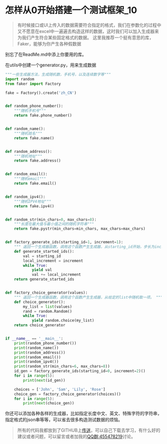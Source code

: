 # 怎样从0开始搭建一个测试框架_10

> 有时候接口或UI上传入的数据需要符合指定的格式，我们在参数化的过程中又不愿意在excel中一遍遍去构造这样的数据，这时我们可以加入生成器来为我们产生符合某些固定格式的数据。
> 这里我推荐一个挺有意思的库，Faker，能够为你产生各种假数据

别忘了在ReadMe.md中添上你要用的库。

在utils中创建一个generator.py，用来生成数据

```python
"""一些生成器方法，生成随机数，手机号，以及连续数字等"""
import random
from faker import Factory

fake = Factory().create('zh_CN')


def random_phone_number():
    """随机手机号"""
    return fake.phone_number()


def random_name():
    """随机姓名"""
    return fake.name()


def random_address():
    """随机地址"""
    return fake.address()


def random_email():
    """随机email"""
    return fake.email()


def random_ipv4():
    """随机IPV4地址"""
    return fake.ipv4()


def random_str(min_chars=0, max_chars=8):
    """长度在最大值与最小值之间的随机字符串"""
    return fake.pystr(min_chars=min_chars, max_chars=max_chars)


def factory_generate_ids(starting_id=1, increment=1):
    """ 返回一个生成器函数，调用这个函数产生生成器，从starting_id开始，步长为increment。 """
    def generate_started_ids():
        val = starting_id
        local_increment = increment
        while True:
            yield val
            val += local_increment
    return generate_started_ids


def factory_choice_generator(values):
    """ 返回一个生成器函数，调用这个函数产生生成器，从给定的list中随机取一项。 """
    def choice_generator():
        my_list = list(values)
        rand = random.Random()
        while True:
            yield random.choice(my_list)
    return choice_generator


if __name__ == '__main__':
    print(random_phone_number())
    print(random_name())
    print(random_address())
    print(random_email())
    print(random_ipv4())
    print(random_str(min_chars=6, max_chars=8))
    id_gen = factory_generate_ids(starting_id=0, increment=2)()
    for i in range(5):
        print(next(id_gen))

    choices = ['John', 'Sam', 'Lily', 'Rose']
    choice_gen = factory_choice_generator(choices)()
    for i in range(5):
        print(next(choice_gen))

```

你还可以添加各种各样的生成器，比如指定长度中文、英文、特殊字符的字符串，指定格式的json串等等，可以省去很多构造测试数据的烦恼。

> 所有的代码我都放到了GITHUB上[传送](https://github.com/huilansame/Test_framework)，可以自己下载去学习，有什么好的建议或者问题，可以留言或者加我的[QQ群:455478219](https://jq.qq.com/?_wv=1027&k=4EQQKFg)讨论。